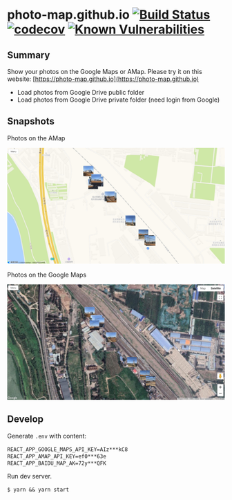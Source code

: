 # photo-map.github.io [![Build Status](https://github.com/photo-map/photo-map.github.io/actions/workflows/build-deploy.yml/badge.svg)](https://github.com/photo-map/photo-map.github.io/actions/workflows/build-deploy.yml) [![codecov](https://codecov.io/gh/photo-map/photo-map.github.io/branch/master/graph/badge.svg?token=JZLPHQKY83)](https://codecov.io/gh/photo-map/photo-map.github.io) [![Known Vulnerabilities](https://snyk.io/test/github/photo-map/photo-map.github.io/badge.svg)](https://snyk.io/test/github/photo-map/photo-map.github.io)

## Summary

Show your photos on the Google Maps or AMap. Please try it on this website: [https://photo-map.github.io](https://photo-map.github.io)

- Load photos from Google Drive public folder
- Load photos from Google Drive private folder (need login from Google)

## Snapshots

Photos on the AMap

![](demo-amap.jpg)

Photos on the Google Maps

![](demo-google-map.jpg)

## Develop

Generate `.env` with content:

```
REACT_APP_GOOGLE_MAPS_API_KEY=AIz***kC8
REACT_APP_AMAP_API_KEY=ef0***63e
REACT_APP_BAIDU_MAP_AK=72y***QFK
```

Run dev server.

```
$ yarn && yarn start
```
